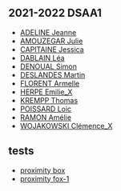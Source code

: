 ## 2021-2022 DSAA1

* [ADELINE Jeanne](https://ovgee.github.io/jeanne_adeline/)
* [AMOUZEGAR Julie](https://zuomarage.github.io/zuomarage_paysages/)
* [CAPITAINE Jessica](https://jessicacptne.github.io/labyrinthe/)
* [DABLAIN Léa](https://leadablain.github.io/lea_paysage/)
* [DENOUAL Simon](https://simondenoual.github.io/simon_paysage/)
* [DESLANDES Martin](https://marlandesdestin.github.io/MarlandesDestin_shader/)
* [FLORENT Armelle](https://Armellou.github.io/Labyrinthe/)
* [HERPE Emilie_X]()
* [KREMPP Thomas](https://lumitomate.github.io/t_krempp/)
* [POISSARD Loic](https://loacp.github.io/loac_paysage/)
* [RAMON Amélie](https://monarvis.github.io/monaryr/)
* [WOJAKOWSKI Clémence_X]()	

## tests
* [proximity box](./0_myproximity_box.html)
* [proximity fox-1](./1_myproximity_fox.html)

	
			
			
				
						
			
			
			